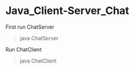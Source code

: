 # Java_Client-Server_Chat

First run ChatServer
> java ChatServer <port no>
  
Run ChatClient
> java ChatClient <server ip> <server port>
